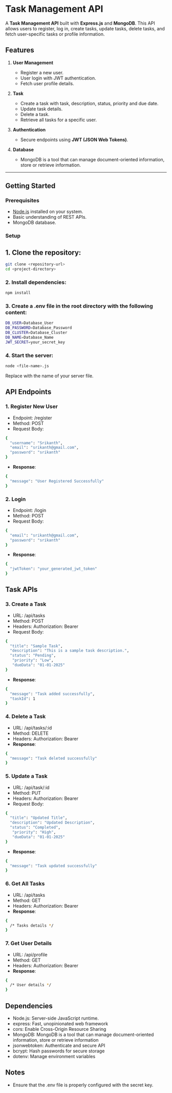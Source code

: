 # Task Management API

A **Task Management API** built with **Express.js** and **MongoDB**. This API allows users to register, log in, create tasks, update tasks, delete tasks, and fetch user-specific tasks or profile information.

## Features
1. **User Management**
   - Register a new user.
   - User login with JWT authentication.
   - Fetch user profile details.

2. **Task**
   - Create a task with task, description, status, priority and due date.
   - Update task details.
   - Delete a task.
   - Retrieve all tasks for a specific user.

3. **Authentication**
   - Secure endpoints using **JWT (JSON Web Tokens)**.

4. **Database**
   - MongoDB is a tool that can manage document-oriented information, store or retrieve information.

---

## Getting Started

### Prerequisites
- [Node.js](https://nodejs.org) installed on your system.
- Basic understanding of REST APIs.
- MongoDB database.

### Setup

## 1. Clone the repository:
   ```bash
   git clone <repository-url>
   cd <project-directory>
  ```
### 2. Install dependencies:
```bash
npm install
```
### 3. Create a .env file in the root directory with the following content:
```bash
DB_USER=Database_User
DB_PASSWORD=Database_Password
DB_CLUSTER=Database_Cluster
DB_NAME=Database_Name
JWT_SECRET=your_secret_key
```
### 4. Start the server:
```bash
node <file-name>.js
```
Replace <file-name> with the name of your server file.

## API Endpoints
### 1. Register New User
- Endpoint: /register
- Method: POST
- Request Body:
```bash
{
  "username": "Srikanth",
  "email": "srikanth@gmail.com",
  "password": "srikanth"
}
```
- **Response**:
```bash
{
  "message": "User Registered Successfully"
}
```
### 2. Login
- Endpoint: /login
- Method: POST
- Request Body:
```bash
{
  "email": "srikanth@gmail.com",
  "password": "srikanth"
}
```
- **Response**:
```bash
{
  "jwtToken": "your_generated_jwt_token"
}
```

## Task APIs
### 3. Create a Task
- URL: /api/tasks
- Method: POST
- Headers: Authorization: Bearer <jwt-token>
- Request Body:
```bash
{
  "title": "Sample Task",
  "description": "This is a sample task description.",
  "status": "Pending",
   "priority": "Low",
   "dueData": "01-01-2025"
}
```
- **Response**:
```bash
{
  "message": "Task added successfully",
  "taskId": 1
}
```

### 4. Delete a Task
- URL: /api/tasks/:id
- Method: DELETE
- Headers: Authorization: Bearer <jwt-token>
- **Response**:
```bash
{
  "message": "Task deleted successfully"
}
```

### 5. Update a Task
- URL: /api/task/:id
- Method: PUT
- Headers: Authorization: Bearer <jwt-token>
- Request Body:
```bash
{
  "title": "Updated Title",
  "description": "Updated Description",
  "status": "Completed",
   "priority": "High",
   "dueData": "01-01-2025"
}
```
- **Response**:
```bash
{
  "message": "Task updated successfully"
}
```

### 6. Get All Tasks
- URL: /api/tasks
- Method: GET
- Headers: Authorization: Bearer <jwt-token>
- **Response**:
```bash
{
  /* Tasks details */
}
```

### 7. Get User Details
- URL: /api/profile
- Method: GET
- Headers: Authorization: Bearer <jwt-token>
- **Response**:
```bash
{
  /* User details */
}
```


## Dependencies
- Node.js: Server-side JavaScript runtime.
- express: Fast, unopinionated web framework
- cors: Enable Cross-Origin Resource Sharing
- MongoDB: MongoDB is a tool that can manage document-oriented information, store or retrieve information
- jsonwebtoken: Authenticate and secure API
- bcrypt: Hash passwords for secure storage
- dotenv: Manage environment variables

## Notes
- Ensure that the .env file is properly configured with the secret key.
